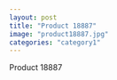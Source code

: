 ```yaml
---
layout: post
title: "Product 18887"
image: "product18887.jpg"
categories: "category1"
---
```

Product 18887

